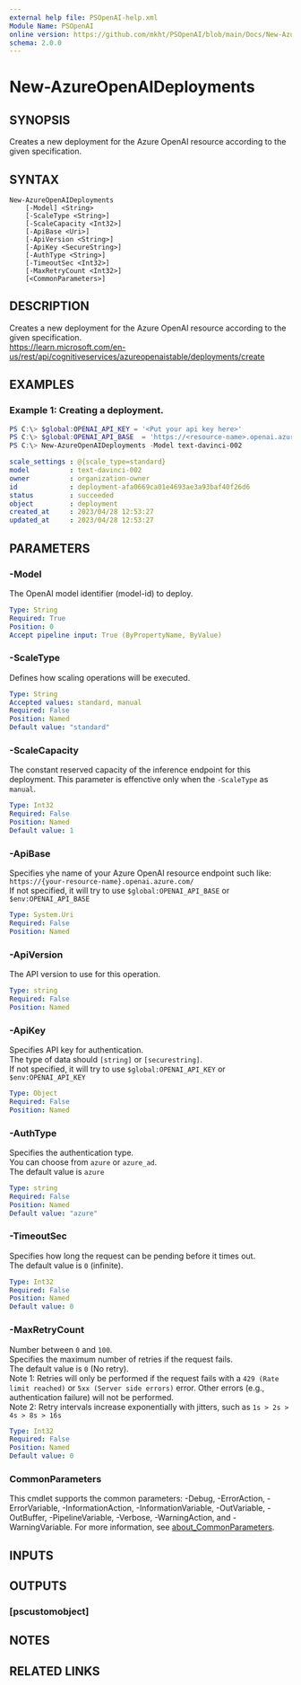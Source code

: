 ```yaml
---
external help file: PSOpenAI-help.xml
Module Name: PSOpenAI
online version: https://github.com/mkht/PSOpenAI/blob/main/Docs/New-AzureOpenAIDeployments.md
schema: 2.0.0
---
```


# New-AzureOpenAIDeployments

## SYNOPSIS
Creates a new deployment for the Azure OpenAI resource according to the given specification.

## SYNTAX

```
New-AzureOpenAIDeployments
    [-Model] <String>
    [-ScaleType <String>]
    [-ScaleCapacity <Int32>]
    [-ApiBase <Uri>]
    [-ApiVersion <String>]
    [-ApiKey <SecureString>]
    [-AuthType <String>]
    [-TimeoutSec <Int32>]
    [-MaxRetryCount <Int32>]
    [<CommonParameters>]
```

## DESCRIPTION
Creates a new deployment for the Azure OpenAI resource according to the given specification.  
https://learn.microsoft.com/en-us/rest/api/cognitiveservices/azureopenaistable/deployments/create

## EXAMPLES

### Example 1: Creating a deployment.
```powershell
PS C:\> $global:OPENAI_API_KEY = '<Put your api key here>'
PS C:\> $global:OPENAI_API_BASE  = 'https://<resource-name>.openai.azure.com/'
PS C:\> New-AzureOpenAIDeployments -Model text-davinci-002
```

```yaml
scale_settings : @{scale_type=standard}
model          : text-davinci-002
owner          : organization-owner
id             : deployment-afa0669ca01e4693ae3a93baf40f26d6
status         : succeeded
object         : deployment
created_at     : 2023/04/28 12:53:27
updated_at     : 2023/04/28 12:53:27
```

## PARAMETERS

### -Model
The OpenAI model identifier (model-id) to deploy.

```yaml
Type: String
Required: True
Position: 0
Accept pipeline input: True (ByPropertyName, ByValue)
```

### -ScaleType
Defines how scaling operations will be executed.

```yaml
Type: String
Accepted values: standard, manual
Required: False
Position: Named
Default value: "standard"
```

### -ScaleCapacity
The constant reserved capacity of the inference endpoint for this deployment. This parameter is effenctive only when the `-ScaleType` as `manual`.

```yaml
Type: Int32
Required: False
Position: Named
Default value: 1
```

### -ApiBase
Specifies yhe name of your Azure OpenAI resource endpoint such like: 
`https://{your-resource-name}.openai.azure.com/`  
If not specified, it will try to use `$global:OPENAI_API_BASE` or `$env:OPENAI_API_BASE`

```yaml
Type: System.Uri
Required: False
Position: Named
```

### -ApiVersion
The API version to use for this operation.  

```yaml
Type: string
Required: False
Position: Named
```

### -ApiKey
Specifies API key for authentication.  
The type of data should `[string]` or `[securestring]`.  
If not specified, it will try to use `$global:OPENAI_API_KEY` or `$env:OPENAI_API_KEY`

```yaml
Type: Object
Required: False
Position: Named
```

### -AuthType
Specifies the authentication type.  
You can choose from `azure` or `azure_ad`.  
The default value is `azure`

```yaml
Type: string
Required: False
Position: Named
Default value: "azure"
```

### -TimeoutSec
Specifies how long the request can be pending before it times out.  
The default value is `0` (infinite).

```yaml
Type: Int32
Required: False
Position: Named
Default value: 0
```

### -MaxRetryCount
Number between `0` and `100`.  
Specifies the maximum number of retries if the request fails.  
The default value is `0` (No retry).  
Note 1: Retries will only be performed if the request fails with a `429 (Rate limit reached)` or `5xx (Server side errors)` error. Other errors (e.g., authentication failure) will not be performed.  
Note 2: Retry intervals increase exponentially with jitters, such as `1s > 2s > 4s > 8s > 16s`

```yaml
Type: Int32
Required: False
Position: Named
Default value: 0
```

### CommonParameters
This cmdlet supports the common parameters: -Debug, -ErrorAction, -ErrorVariable, -InformationAction, -InformationVariable, -OutVariable, -OutBuffer, -PipelineVariable, -Verbose, -WarningAction, and -WarningVariable. For more information, see [about_CommonParameters](http://go.microsoft.com/fwlink/?LinkID=113216).

## INPUTS

## OUTPUTS

### [pscustomobject]

## NOTES

## RELATED LINKS
